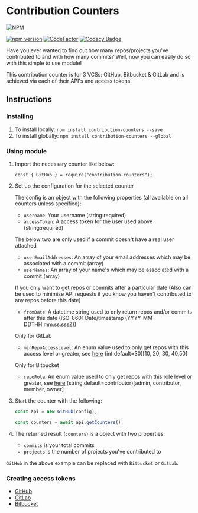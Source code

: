 # Contribution Counters

[![NPM](https://nodei.co/npm/contribution-counters.png?downloads=true&downloadRank=true&stars=true)](https://npmjs.org/package/contribution-counters)

[![npm version](https://badge.fury.io/js/contribution-counters.svg)](//npmjs.com/package/contribution-counters/)
[![CodeFactor](https://www.codefactor.io/repository/github/jahidulpabelislam/contribution-counters/badge?style=flat-square)](https://www.codefactor.io/repository/github/jahidulpabelislam/contribution-counters)
[![Codacy Badge](https://api.codacy.com/project/badge/Grade/b6f7e38aec0c4a8999cd763f73e55a45)](https://app.codacy.com/app/jahidulpabelislam/counters.js?utm_source=github.com&utm_medium=referral&utm_content=jahidulpabelislam/counters.js&utm_campaign=Badge_Grade_Settings)

Have you ever wanted to find out how many repos/projects you've contributed to and with how many commits?
Well, now you can easily do so with this simple to use module!

This contribution counter is for 3 VCSs: GitHub, Bitbucket &amp; GitLab and is achieved via each of their API's and access tokens.

## Instructions

### Installing

1.  To install locally: `npm install contribution-counters --save`
2.  To install globally: `npm install contribution-counters --global`

### Using module

1.  Import the necessary counter like below:

    `const { GitHub } = require("contribution-counters");`

2.  Set up the configuration for the selected counter

    The config is an object with the following properties (all available on all counters unless specified):

    -   `username`: Your username (string:required)
    -   `accessToken`: A access token for the user used above (string:required)

    The below two are only used if a commit doesn't have a real user attached

    -   `userEmailAddresses`: An array of your email addresses which may be associated with a commit (array)
    -   `userNames`: An array of your name's which may be associated with a commit (array)

    If you only want to get repos or commits after a particular date (Also can be used to minimise API requests if you know you haven't contributed to any repos before this date)

    -   `fromDate`: A datetime string used to only return repos and/or commits after this date (ISO-8601 Date/timestamp (YYYY-MM-DDTHH:mm:ss.sssZ))

    Only for GitLab

    -   `minRepoAccessLevel`: An enum value used to only get repos with this access level or greater, see [here](https://docs.gitlab.com/ee/api/members.html) (int:default=30)[10, 20, 30, 40,50]

    Only for Bitbucket

    -   `repoRole`: An enum value used to only get repos with this role level or greater, see [here](https://developer.atlassian.com/bitbucket/api/2/reference/resource/repositories/%7Busername%7D) (string:default=contributor)[admin, contributor, member, owner]

3.  Start the counter with the following:

    ```javascript
    const api = new GitHub(config);

    const counters = await api.getCounters();
    ```

4.  The returned result (`counters`) is a object with two properties:

    -   `commits` is your total commits
    -   `projects` is the number of projects you've contributed to

`GitHub` in the above example can be replaced with `Bitbucket` or `GitLab`.

### Creating access tokens

-   [GitHub](https://help.github.com/en/articles/creating-a-personal-access-token-for-the-command-line)
-   [GitLab](https://docs.gitlab.com/ee/user/profile/personal_access_tokens.html#creating-a-personal-access-token)
-   [Bitbucket](https://confluence.atlassian.com/bitbucketserver/personal-access-tokens-939515499.html)
